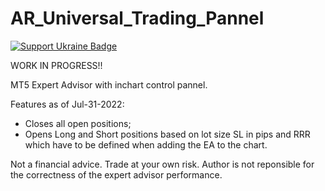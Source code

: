 # AR_Universal_Trading_Pannel
[![Support Ukraine Badge](https://bit.ly/support-ukraine-now)](https://github.com/support-ukraine/support-ukraine)

WORK IN PROGRESS!!

MT5 Expert Advisor with inchart control pannel.

Features as of Jul-31-2022:
- Closes all open positions;
- Opens Long and Short positions based on lot size SL in pips and RRR which have to be defined when adding the EA to the chart.

Not a financial advice. Trade at your own risk. Author is not reponsible for the correctness of the expert advisor performance.
